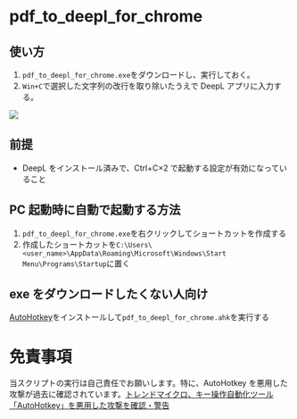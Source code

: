 # pdf_to_deepl_for_chrome

## 使い方

1. `pdf_to_deepl_for_chrome.exe`をダウンロードし、実行しておく。
2. `Win+C`で選択した文字列の改行を取り除いたうえで DeepL アプリに入力する。

![](img/deepl3.gif)

## 前提

- DeepL をインストール済みで、Ctrl+C×2 で起動する設定が有効になっていること

## PC 起動時に自動で起動する方法

1. `pdf_to_deepl_for_chrome.exe`を右クリックしてショートカットを作成する
2. 作成したショートカットを`C:\Users\<user_name>\AppData\Roaming\Microsoft\Windows\Start Menu\Programs\Startup`に置く

## exe をダウンロードしたくない人向け

[AutoHotkey](https://www.autohotkey.com/)をインストールして`pdf_to_deepl_for_chrome.ahk`を実行する

# 免責事項

当スクリプトの実行は自己責任でお願いします。特に、AutoHotkey を悪用した攻撃が過去に確認されています。[トレンドマイクロ、キー操作自動化ツール「AutoHotkey」を悪用した攻撃を確認・警告](https://forest.watch.impress.co.jp/docs/news/1178824.html)

